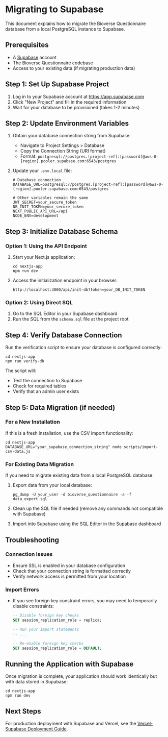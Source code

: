 # Migrating to Supabase

This document explains how to migrate the Bioverse Questionnaire database from a local PostgreSQL instance to Supabase.

## Prerequisites

- A [Supabase](https://supabase.com) account
- The Bioverse Questionnaire codebase
- Access to your existing data (if migrating production data)

## Step 1: Set Up Supabase Project

1. Log in to your Supabase account at https://app.supabase.com
2. Click "New Project" and fill in the required information
3. Wait for your database to be provisioned (takes 1-2 minutes)

## Step 2: Update Environment Variables

1. Obtain your database connection string from Supabase:
   - Navigate to Project Settings > Database
   - Copy the Connection String (URI format)
   - Format: `postgresql://postgres.[project-ref]:[password]@aws-0-[region].pooler.supabase.com:6543/postgres`

2. Update your `.env.local` file:
   ```
   # Database connection
   DATABASE_URL=postgresql://postgres.[project-ref]:[password]@aws-0-[region].pooler.supabase.com:6543/postgres

   # Other variables remain the same
   JWT_SECRET=your_secure_token
   DB_INIT_TOKEN=your_secure_token
   NEXT_PUBLIC_API_URL=/api
   NODE_ENV=development
   ```

## Step 3: Initialize Database Schema

### Option 1: Using the API Endpoint

1. Start your Next.js application:
   ```
   cd nextjs-app
   npm run dev
   ```

2. Access the initialization endpoint in your browser:
   ```
   http://localhost:3000/api/init-db?token=your_DB_INIT_TOKEN
   ```

### Option 2: Using Direct SQL

1. Go to the SQL Editor in your Supabase dashboard
2. Run the SQL from the `schema.sql` file at the project root

## Step 4: Verify Database Connection

Run the verification script to ensure your database is configured correctly:

```
cd nextjs-app
npm run verify-db
```

The script will:
- Test the connection to Supabase
- Check for required tables
- Verify that an admin user exists

## Step 5: Data Migration (if needed)

### For a New Installation

If this is a fresh installation, use the CSV import functionality:

```
cd nextjs-app
DATABASE_URL="your_supabase_connection_string" node scripts/import-csv-data.js
```

### For Existing Data Migration

If you need to migrate existing data from a local PostgreSQL database:

1. Export data from your local database:
   ```
   pg_dump -U your_user -d bioverse_questionnaire -a -f data_export.sql
   ```

2. Clean up the SQL file if needed (remove any commands not compatible with Supabase)

3. Import into Supabase using the SQL Editor in the Supabase dashboard

## Troubleshooting

### Connection Issues

- Ensure SSL is enabled in your database configuration
- Check that your connection string is formatted correctly
- Verify network access is permitted from your location

### Import Errors

- If you see foreign key constraint errors, you may need to temporarily disable constraints:
  ```sql
  -- Disable foreign key checks
  SET session_replication_role = replica;

  -- Run your import statements
  -- ...

  -- Re-enable foreign key checks
  SET session_replication_role = DEFAULT;
  ```

## Running the Application with Supabase

Once migration is complete, your application should work identically but with data stored in Supabase:

```
cd nextjs-app
npm run dev
```

## Next Steps

For production deployment with Supabase and Vercel, see the [Vercel-Supabase Deployment Guide](VERCEL-SUPABASE-DEPLOYMENT.md). 